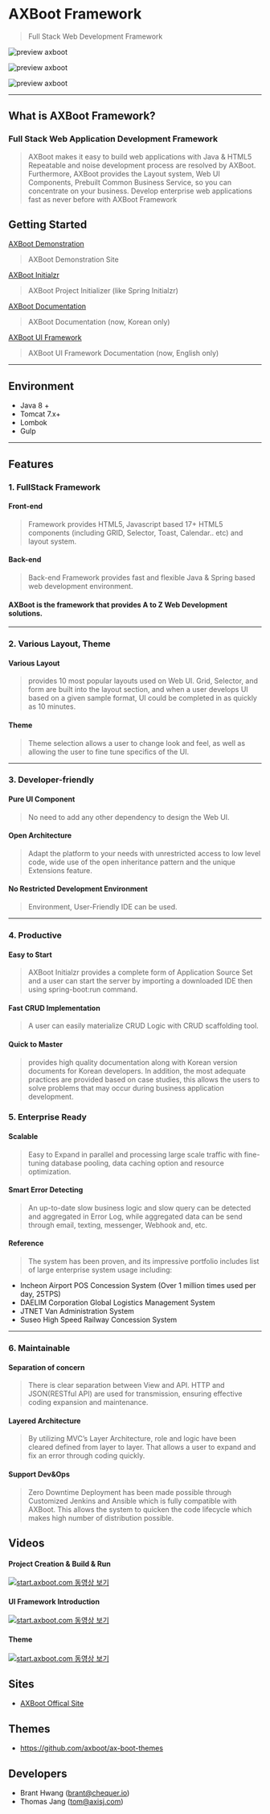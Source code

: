 # AXBoot Framework
> Full Stack Web Development Framework 

![preview axboot](https://github.com/axboot/ax-boot-themes/raw/master/assets/arongi-1.png)

![preview axboot](https://github.com/axboot/ax-boot-themes/raw/master/assets/cocker-2.png)

![preview axboot](https://github.com/axboot/ax-boot-themes/raw/master/assets/doberman-3.png)

--- 

## What is AXBoot Framework?

### Full Stack Web Application Development Framework

> AXBoot makes it easy to build web applications with Java & HTML5
Repeatable and noise development process are resolved by AXBoot.
Furthermore, AXBoot provides the Layout system, Web UI Components, Prebuilt Common Business Service, so you can concentrate on your business.
Develop enterprise web applications fast as never before with AXBoot Framework

## Getting Started
[AXBoot Demonstration](http://demo.axboot.com)
> AXBoot Demonstration Site

[AXBoot Initialzr](http://start.axboot.com)
> AXBoot Project Initializer (like Spring Initialzr)

[AXBoot Documentation](http://api.axboot.com)
> AXBoot Documentation (now, Korean only)

[AXBoot UI Framework](http://ax5.io)
> AXBoot UI Framework Documentation (now, English only)

---

## Environment
- Java 8 +
- Tomcat 7.x+
- Lombok
- Gulp

---

## Features
### 1. FullStack Framework

#### Front-end
> Framework provides HTML5, Javascript based 17+ HTML5 components (including GRID, Selector, Toast, Calendar.. etc) and layout system.

#### Back-end
> Back-end Framework provides fast and flexible Java & Spring based web development environment.

#### AXBoot is the framework that provides A to Z Web Development solutions.

---

### 2. Various Layout, Theme

#### Various Layout
> provides 10 most popular layouts used on Web UI. Grid, Selector, and form are built into the layout section, and when a user develops UI based on a given sample format, UI could be completed in as quickly as 10 minutes.

#### Theme
> Theme selection allows a user to change look and feel, as well as allowing the user to fine tune specifics of the UI.

---

### 3. Developer-friendly

#### Pure UI Component
> No need to add any other dependency to design the Web UI.

#### Open Architecture
> Adapt the platform to your needs with unrestricted access to low level code, wide use of the open inheritance pattern and the unique Extensions feature.

#### No Restricted Development Environment
> Environment, User-Friendly IDE can be used.

---

### 4. Productive

#### Easy to Start
> AXBoot Initialzr provides a complete form of Application Source Set and a user can start the server by importing a downloaded IDE then using spring-boot:run command.

#### Fast CRUD Implementation
> A user can easily materialize CRUD Logic with CRUD scaffolding tool.

#### Quick to Master
> provides high quality documentation along with Korean version documents for Korean developers. In addition, the most adequate practices are provided based on case studies, this allows the users to solve problems that may occur during business application development.

### 5. Enterprise Ready

#### Scalable
> Easy to Expand in parallel and processing large scale traffic with fine-tuning database pooling, data caching option and resource optimization.

#### Smart Error Detecting
> An up-to-date slow business logic and slow query can be detected and aggregated in Error Log, while aggregated data can be send through email, texting, messenger, Webhook and, etc.

#### Reference
> The system has been proven, and its impressive portfolio includes list of large enterprise system usage including: 
- Incheon Airport POS Concession System (Over 1 million times used per day, 25TPS)
- DAELIM Corporation Global Logistics Management System
- JTNET Van Administration System
- Suseo High Speed Railway Concession System

---

### 6. Maintainable

#### Separation of concern
> There is clear separation between View and API. HTTP and JSON(RESTful API) are used for transmission, ensuring effective coding expansion and maintenance.

#### Layered Architecture
> By utilizing MVC’s Layer Architecture, role and logic have been cleared defined from layer to layer. That allows a user to expand and fix an error through coding quickly.

#### Support Dev&Ops
> Zero Downtime Deployment has been made possible through Customized Jenkins and Ansible which is fully compatible with AXBoot. This allows the system to quicken the code lifecycle which makes high number of distribution possible.



## Videos

#### Project Creation & Build & Run
[![start.axboot.com 동영상 보기](https://raw.githubusercontent.com/axboot/ax-boot-document/master/assets/axboot-youtube-01.jpg)](https://www.youtube.com/watch?v=n3F47DPyD5c)

#### UI Framework Introduction
[![start.axboot.com 동영상 보기](https://raw.githubusercontent.com/axboot/ax-boot-document/master/assets/axboot-youtube-02.jpg)](https://www.youtube.com/watch?v=XXXn7Fw_DL8)

#### Theme
[![start.axboot.com 동영상 보기](https://raw.githubusercontent.com/axboot/ax-boot-document/master/assets/axboot-youtube-03.jpg)](https://www.youtube.com/watch?v=XXXn7Fw_DL8)

## Sites
- [AXBoot Offical Site](http://www.axboot.com)

## Themes
 - https://github.com/axboot/ax-boot-themes
 
## Developers
- Brant Hwang (brant@chequer.io)
- Thomas Jang (tom@axisj.com)